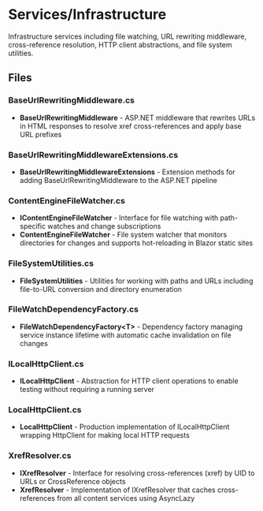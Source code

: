 # Services/Infrastructure

Infrastructure services including file watching, URL rewriting middleware, cross-reference resolution, HTTP client abstractions, and file system utilities.

## Files

### BaseUrlRewritingMiddleware.cs
- **BaseUrlRewritingMiddleware** - ASP.NET middleware that rewrites URLs in HTML responses to resolve xref cross-references and apply base URL prefixes

### BaseUrlRewritingMiddlewareExtensions.cs
- **BaseUrlRewritingMiddlewareExtensions** - Extension methods for adding BaseUrlRewritingMiddleware to the ASP.NET pipeline

### ContentEngineFileWatcher.cs
- **IContentEngineFileWatcher** - Interface for file watching with path-specific watches and change subscriptions
- **ContentEngineFileWatcher** - File system watcher that monitors directories for changes and supports hot-reloading in Blazor static sites

### FileSystemUtilities.cs
- **FileSystemUtilities** - Utilities for working with paths and URLs including file-to-URL conversion and directory enumeration

### FileWatchDependencyFactory.cs
- **FileWatchDependencyFactory&lt;T&gt;** - Dependency factory managing service instance lifetime with automatic cache invalidation on file changes

### ILocalHttpClient.cs
- **ILocalHttpClient** - Abstraction for HTTP client operations to enable testing without requiring a running server

### LocalHttpClient.cs
- **LocalHttpClient** - Production implementation of ILocalHttpClient wrapping HttpClient for making local HTTP requests

### XrefResolver.cs
- **IXrefResolver** - Interface for resolving cross-references (xref) by UID to URLs or CrossReference objects
- **XrefResolver** - Implementation of IXrefResolver that caches cross-references from all content services using AsyncLazy
